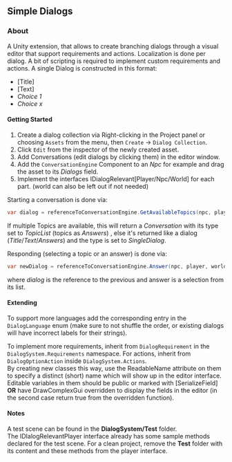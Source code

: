 ## Simple Dialogs
### About
A Unity extension, that allows to create branching dialogs through a visual editor that support requirements and actions. Localization is done per dialog.
A bit of scripting is required to implement custom requirements and actions.
A single Dialog is constructed in this format:

* [Title]  
* [Text]  
 * *Choice 1*  
 * *Choice x*

#### Getting Started

1. Create a dialog collection via Right-clicking in the Project panel or choosing `Assets` from the menu, then `Create` -> `Dialog Collection`.
2. Click `Edit` from the inspector of the newly created asset.
3. Add Conversations (edit dialogs by clicking them) in the editor window.
4. Add the `ConversationEngine` Component to an *Npc* for example and drag the asset to its *Dialogs* field.
5. Implement the interfaces IDialogRelevant[Player/Npc/World] for each part. (world can also be left out if not needed)

Starting a conversation is done via:

```csharp
var dialog = referenceToConversationEngine.GetAvailableTopics(npc, player, worldContext/null, language);
```
If multiple Topics are available, this will return a *Conversation* with its type set to *TopicList* (topics as *Answers*) , else it's returned like a dialog (*Title*/*Text*/*Answers*) and the type is set to *SingleDialog*.

Responding (selecting a topic or an answer) is done via:

```csharp
var newDialog = referenceToConversationEngine.Answer(npc, player, worldContext/null, dialog, answer, language)
```
where *dialog* is the reference to the previous and answer is a selection from its list.

#### Extending

To support more languages add the corresponding entry in the `DialogLanguage` enum (make sure to not shuffle the order, or existing dialogs will have incorrect labels for their strings).

To implement more requirements, inherit from `DialogRequirement` in the `DialogSystem.Requirements` namespace.
For actions, inherit from `DialogOptionAction` inside `DialogSystem.Actions`.  
By creating new classes this way, use the ReadableName attribute on them to specify a distinct (short) name which will show up in the editor interface.
Editable variables in them should be public or marked with [SerializeField] **OR** have DrawComplexGui overridden to display the fields in the editor (in the second case return true from the overridden function).

#### Notes
A test scene can be found in the **DialogSystem/Test** folder.  
The IDIalogRelevantPlayer interface already has some sample methods declared for the test scene.
For a clean project, remove the **Test** folder with its content and these methods from the player interface.
